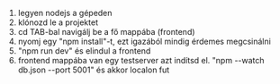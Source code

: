 1. legyen nodejs a gépeden
2. klónozd le a projektet 
3. cd TAB-bal navigálj be a fő mappába (frontend)
4. nyomj egy "npm install"-t, ezt igazából mindig érdemes megcsinálni
5. "npm run dev" és elindul a frontend
6. frontend mappába van egy testserver azt indítsd el. "npm --watch db.json --port 5001" és akkor localon fut
